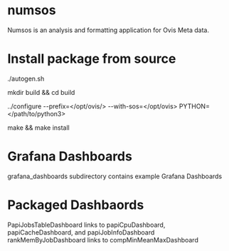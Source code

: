 # numsos
Numsos is an analysis and formatting application for Ovis Meta data.

# Install package from source
./autogen.sh

mkdir build && cd build

../configure --prefix=</opt/ovis/> --with-sos=</opt/ovis> PYTHON=</path/to/python3>

make && make install

# Grafana Dashboards
grafana_dashboards subdirectory contains example Grafana Dashboards

# Packaged Dashbaords
PapiJobsTableDashboard links to papiCpuDashboard, papiCacheDashboard, and papiJobInfoDashboard
rankMemByJobDashboard links to compMinMeanMaxDashboard
